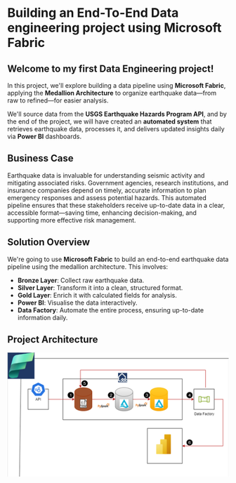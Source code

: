 # Building an End-To-End Data engineering project using Microsoft Fabric

## **Welcome to my first Data Engineering project!**

In this project, we'll explore building a data pipeline using **Microsoft Fabric**, applying the **Medallion Architecture** to organize earthquake data—from raw to refined—for easier analysis.

We'll source data from the **USGS Earthquake Hazards Program API**, and by the end of the project, we will have created an **automated system** that retrieves earthquake data, processes it, and delivers updated insights daily via **Power BI** dashboards.

## **Business Case**

Earthquake data is invaluable for understanding seismic activity and mitigating associated risks.
Government agencies, research institutions, and insurance companies depend on timely, accurate information to plan emergency responses and assess potential hazards. This automated pipeline ensures that these stakeholders receive up-to-date data in a clear, accessible format—saving time, enhancing decision-making, and supporting more effective risk management.

## **Solution Overview**

We're going to use **Microsoft Fabric** to build an end-to-end earthquake data pipeline using the medallion architecture. This involves:
- **Bronze Layer**: Collect raw earthquake data.
- **Silver Layer**: Transform it into a clean, structured format.
- **Gold Layer**: Enrich it with calculated fields for analysis.
- **Power BI**: Visualise the data interactively.
- **Data Factory**: Automate the entire process, ensuring up-to-date information daily.

## **Project Architecture**
![Frame 1](https://github.com/PullBeforePush/EarthQuakeProject/blob/d4839f63aa7949945ed58cca8923085d37642d11/DataDesign.png)
